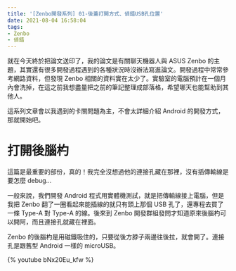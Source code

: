 ```yaml
---
title: '[Zenbo開發系列] 01-後蓋打開方式、偵錯USB孔位置'
date: 2021-08-04 16:58:04
tags:
- Zenbo
- 偵錯
---
```


就在今天終於把論文送印了，我的論文是有關聊天機器人與 ASUS Zenbo 的主題，其實還有很多開發過程遇到的各種狀況時沒辦法寫進論文。開發過程中常常參考網路資料，但發現 Zenbo 相關的資料實在太少了。實驗室的電腦預計在一個月內會洗掉，在這之前我想盡量把之前的筆記整理成部落格，希望哪天也能幫助到其他人。

這系列文章會以我遇到的卡關問題為主，不會太詳細介紹 Android 的開發方式，那就開始吧。
<!--more-->

# 打開後腦杓
這篇是最重要的部份，真的！我完全沒想過他的連接孔藏在那裡，沒有插傳輸線是要怎麼 debug...

一般來說，我們開發 Android 程式用實體機測試，就是把傳輸線接上電腦，但是我把 Zenbo 翻了一圈看起來能插線的就只有頭上那個 USB 孔了，還專程去買了一條 Type-A 對 Type-A 的線。後來到 Zenbo 開發群組發問才知道原來後腦杓可以開阿，而且連接孔就藏在裡面。

Zenbo 的後腦杓是用磁鐵吸住的，只要從後方脖子兩邊往後拉，就會開了。連接孔是跟舊型 Android 一樣的 microUSB。

{% youtube bNx20Eu_kfw %}
